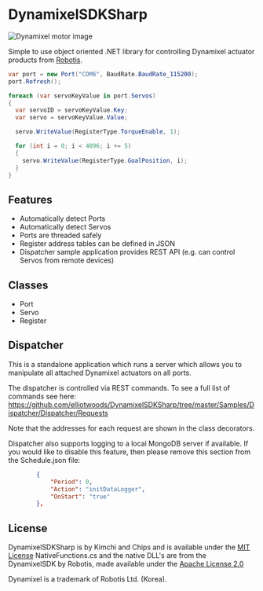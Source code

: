 # DynamixelSDKSharp
![Dynamixel motor image](https://github.com/elliotwoods/DynamixelSDKSharp/blob/master/dynamixel_x_04.png?raw=true)

Simple to use object oriented .NET library for controlling Dynamixel actuator products from [Robotis](http://www.robotis.com/).

```C#
var port = new Port("COM6", BaudRate.BaudRate_115200);
port.Refresh();

foreach (var servoKeyValue in port.Servos)
{
  var servoID = servoKeyValue.Key;
  var servo = servoKeyValue.Value;

  servo.WriteValue(RegisterType.TorqueEnable, 1);

  for (int i = 0; i < 4096; i += 5)
  {
    servo.WriteValue(RegisterType.GoalPosition, i);
  }
}
```

## Features
* Automatically detect Ports
* Automatically detect Servos
* Ports are threaded safely
* Register address tables can be defined in JSON
* Dispatcher sample application provides REST API (e.g. can control Servos from remote devices)

## Classes

* Port
* Servo
* Register

## Dispatcher

This is a standalone application which runs a server which allows you to manipulate all attached Dynamixel actuators on all ports.

The dispatcher is controlled via REST commands. To see a full list of commands see here:
https://github.com/elliotwoods/DynamixelSDKSharp/tree/master/Samples/Dispatcher/Dispatcher/Requests

Note that the addresses for each request are shown in the class decorators.

Dispatcher also supports logging to a local MongoDB server if available. If you would like to disable this feature, then please remove this section from the Schedule.json file:

```json
		{
			"Period": 0,
			"Action": "initDataLogger",
			"OnStart": "true"
		},
```

## License

DynamixelSDKSharp is by Kimchi and Chips and is available under the [MIT License](https://github.com/elliotwoods/DynamixelSDKSharp/blob/master/LICENSE)
NativeFunctions.cs and the native DLL's are from the DynamixelSDK by Robotis, made available under the [Apache License 2.0](https://github.com/ROBOTIS-GIT/DynamixelSDK/blob/master/LICENSE)

Dynamixel is a trademark of Robotis Ltd. (Korea).
